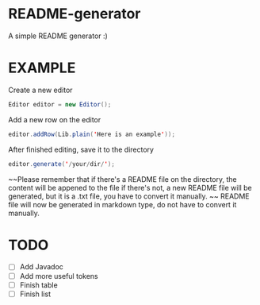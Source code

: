 # README-generator
A simple README generator :)
# EXAMPLE 
Create a new editor
```java
Editor editor = new Editor();
``` 
Add a new row on the editor
```java
editor.addRow(Lib.plain('Here is an example'));
``` 
After finished editing, save it to the directory
```java
editor.generate('/your/dir/');
``` 
~~Please remember that if there's a README file on the directory, the content will be appened to the file
if there's not, a new README file will be generated, but it is a .txt file, you have to convert it manually. ~~
README file will now be generated in markdown type, do not have to convert it manually.

# TODO
- [ ] Add Javadoc
- [ ] Add more useful tokens
- [ ] Finish table
- [ ] Finish list
